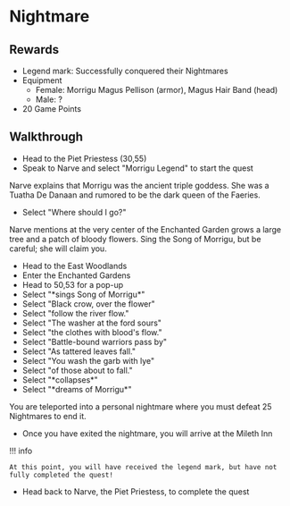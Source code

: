 # Nightmare

## Rewards

- Legend mark: Successfully conquered their Nightmares
- Equipment
    - Female: Morrigu Magus Pellison (armor), Magus Hair Band (head)
    - Male: ?
- 20 Game Points

## Walkthrough

- Head to the Piet Priestess (30,55)
- Speak to Narve and select "Morrigu Legend" to start the quest

Narve explains that Morrigu was the ancient triple goddess. She was a Tuatha De Danaan and rumored to be the dark queen of the Faeries.

- Select "Where should I go?"

Narve mentions at the very center of the Enchanted Garden grows a large tree and a patch of bloody flowers. Sing the Song of Morrigu, but be careful; she will claim you.

- Head to the East Woodlands
- Enter the Enchanted Gardens
- Head to 50,53 for a pop-up
- Select "\*sings Song of Morrigu\*"
- Select "Black crow, over the flower"
- Select "follow the river flow."
- Select "The washer at the ford sours"
- Select "the clothes with blood's flow."
- Select "Battle-bound warriors pass by"
- Select "As tattered leaves fall."
- Select "You wash the garb with lye"
- Select "of those about to fall."
- Select "\*collapses\*"
- Select "\*dreams of Morrigu\*"

You are teleported into a personal nightmare where you must defeat 25 Nightmares to end it.

- Once you have exited the nightmare, you will arrive at the Mileth Inn

!!! info

    At this point, you will have received the legend mark, but have not fully completed the quest!

- Head back to Narve, the Piet Priestess, to complete the quest
